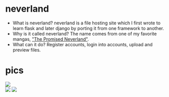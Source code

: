 # neverland
- What is neverland? neverland is a file hosting site which I first wrote to learn flask and later django by porting it from one framework to another.  
- Why is it called neverland? The name comes from one of my favorite mangas, ["The Promised Neverland"](https://en.wikipedia.org/wiki/The_Promised_Neverland).
- What can it do? Register accounts, login into accounts, upload and preview files.
# pics
![](https://i.imgur.com/UCA3KXH.png)  
![](https://i.imgur.com/4gR2Du9.png)
![](https://i.imgur.com/6JvH28Y.png)